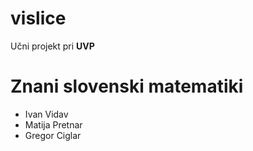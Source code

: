 # vislice
Učni projekt pri **UVP**


# Znani slovenski matematiki
- Ivan Vidav
- Matija Pretnar
- Gregor Ciglar